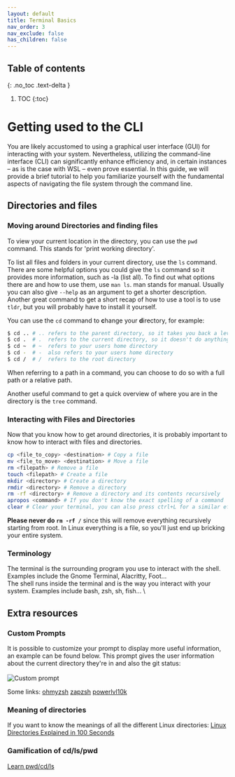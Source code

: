 ```yaml
---
layout: default
title: Terminal Basics
nav_order: 3
nav_exclude: false
has_children: false
---
```


## Table of contents
{: .no_toc .text-delta }

1. TOC
{:toc}



# Getting used to the CLI
You are likely accustomed to using a graphical user interface (GUI) for interacting with your system. Nevertheless, utilizing the command-line interface (CLI) can significantly enhance efficiency and, in certain instances – as is the case with WSL – even prove essential. In this guide, we will provide a brief tutorial to help you familiarize yourself with the fundamental aspects of navigating the file system through the command line.

## Directories and files
### Moving around Directories and finding files
To view your current location in the directory, you can use the `pwd` command. This stands for 'print working directory'.

To list all files and folders in your current directory, use the `ls` command. There are some helpful options you could give the `ls` command so it provides more information, such as -la (list all). To find out what options there are and how to use them, use `man ls`. man stands for manual. Usually you can also give `--help` as an argument to get a shorter description. Another great command to get a short recap of how to use a tool is to use `tldr`, but you will probably have to install it yourself.

You can use the `cd` command to **c**hange your **d**irectory, for example:
```bash
$ cd .. # .. refers to the parent directory, so it takes you back a level
$ cd .  # .  refers to the current directory, so it doesn't do anything
$ cd ~  # ~  refers to your users home directory
$ cd -  # -  also refers to your users home directory
$ cd /  # /  refers to the root directory
```
When referring to a path in a command, you can choose to do so with a full path or a relative path.

Another useful command to get a quick overview of where you are in the directory is the `tree` command.

### Interacting with Files and Directories
Now that you know how to get around directories, it is probably important to know how to interact with files and directories.

```bash
cp <file_to_copy> <destination> # Copy a file
mv <file_to_move> <destination> # Move a file
rm <filepath> # Remove a file
touch <filepath> # Create a file
mkdir <directory> # Create a directory
rmdir <directory> # Remove a directory
rm -rf <directory> # Remove a directory and its contents recursively
apropos <command> # If you don't know the exact spelling of a command
clear # Clear your terminal, you can also press ctrl+L for a similar effect usually
```
**Please never do `rm -rf /`** since this will remove everything recursively starting from root. In Linux everything is a file, so you'll just end up bricking your entire system.

### Terminology
The terminal is the surrounding program you use to interact with the shell. Examples include the Gnome Terminal, Alacritty, Foot...\
The shell runs inside the terminal and is the way you interact with your system. Examples include bash, zsh, sh, fish...
\

## Extra resources
### Custom Prompts
It is possible to customize your prompt to display more useful information, an example can be found below.
This prompt gives the user information about the current directory they're in and also the git status:\
\
![Custom prompt](/tutorials/img/custom-prompt.png)

Some links:
[ohmyzsh](https://ohmyz.sh/)
[zapzsh](https://www.zapzsh.org/)
[powerlvl10k](https://github.com/romkatv/powerlevel10k)
### Meaning of directories
If you want to know the meanings of all the different Linux directories:
[ Linux Directories Explained in 100 Seconds ](https://youtu.be/42iQKuQodW4)
### Gamification of cd/ls/pwd
[Learn pwd/cd/ls](http://web.mit.edu/mprat/Public/web/Terminus/Web/main.html)
